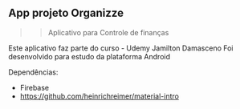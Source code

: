 ## App projeto Organizze

>> Aplicativo para Controle de finanças

Este aplicativo faz parte do curso - Udemy Jamilton Damasceno
Foi desenvolvido para estudo da plataforma Android

Dependências:
- Firebase
- https://github.com/heinrichreimer/material-intro
